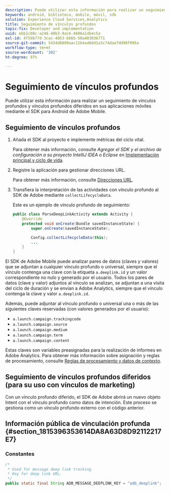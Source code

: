 ```yaml
---
description: Puede utilizar esta información para realizar un seguimiento de vínculos profundos y vínculos profundos diferidos en sus aplicaciones móviles mediante el SDK para Android de Adobe Mobile.
keywords: android, biblioteca, mobile, móvil, sdk
solution: Experience Cloud Services,Analytics
title: Seguimiento de vínculos profundos
topic-fix: Developer and implementation
uuid: ebb1c08c-a246-40b3-9ac6-4606a14b4c5a
exl-id: 4f59b77d-3cac-4853-bb6b-50a403036771
source-git-commit: 5434d8809aac11b4ad6dd1a3c74dae7dd98f095a
workflow-type: tm+mt
source-wordcount: '302'
ht-degree: 97%

---
```


# Seguimiento de vínculos profundos

Puede utilizar esta información para realizar un seguimiento de vínculos profundos y vínculos profundos diferidos en sus aplicaciones móviles mediante el SDK para Android de Adobe Mobile.

## Seguimiento de vínculos profundos

1. Añada el SDK al proyecto e implemente métricas del ciclo vital.

   Para obtener más información, consulte *Agregar el SDK y el archivo de configuración a su proyecto IntelliJ IDEA o Eclipse* en [Implementación principal y ciclo de vida](/help/android/getting-started/dev-qs.md).

1. Registre la aplicación para gestionar direcciones URL.

   Para obtener más información, consulte [Direcciones URL](https://developer.android.com/training/basics/intents/filters.html).
1. Transfiera la interpretación de las actividades con vínculo profundo al SDK de Adobe mediante `collectLifecycleData`.

   Este es un ejemplo de vínculo profundo de seguimiento:

   ```java
   public class ParseDeepLinkActivity extends Activity { 
       @Override 
       protected void onCreate(Bundle savedInstanceState) { 
           super.onCreate(savedInstanceState); 
   
           Config.collectLifecycleData(this); 
           ... 
       } 
   }
   ```

El SDK de Adobe Mobile puede analizar pares de datos (claves y valores) que se adjuntan a cualquier vínculo profundo o universal, siempre que el vínculo contenga una clave con la etiqueta `a.deeplink.id` y un valor correspondiente no nulo y generado por el usuario. Todos los pares de datos (clave y valor) adjuntos al vínculo se analizan, se adjuntan a una visita del ciclo de duración y se envían a Adobe Analytics, siempre que el vínculo contenga la clave y valor `a.deeplink.id`.

Además, puede adjuntar al vínculo profundo o universal una o más de las siguientes claves reservadas (con valores generados por el usuario):

* `a.launch.campaign.trackingcode`
* `a.launch.campaign.source`
* `a.launch.campaign.medium`
* `a.launch.campaign.term`
* `a.launch.campaign.content`

Estas claves son variables preasignadas para la realización de informes en Adobe Analytics. Para obtener más información sobre asignación y reglas de procesamiento, consulte [Reglas de procesamiento y datos de contexto](https://experienceleague.adobe.com/docs/analytics/admin/admin-tools/processing-rules/processing-rules.html).

## Seguimiento de vínculos profundos diferidos (para su uso con vínculos de marketing)

Con un vínculo profundo diferido, el SDK de Adobe abrirá un nuevo objeto Intent con el vínculo profundo como datos de intención. Este proceso se gestiona como un vínculo profundo externo con el código anterior.

## Información pública de vinculación profunda {#section_1815396353614DA8A63D8D92112217E7}

### Constantes

```java
/* 
 * Used for message deep link tracking
 * Key for deep link URL. 
 */
public static final String ADB_MESSAGE_DEEPLINK_KEY = "adb_deeplink";
```
